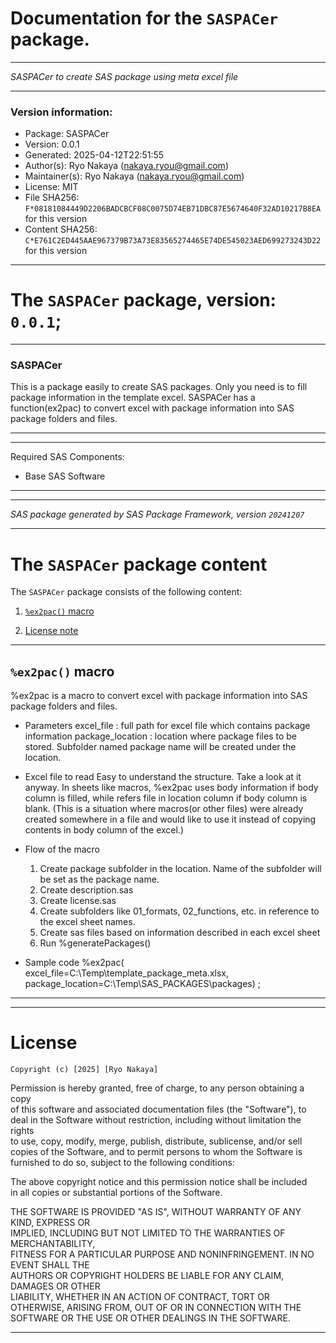 ﻿# Documentation for the `SASPACer` package.
  
----------------------------------------------------------------
 
 *SASPACer to create SAS package using meta excel file* 
  
----------------------------------------------------------------
 
### Version information:
  
- Package: SASPACer
- Version: 0.0.1
- Generated: 2025-04-12T22:51:55
- Author(s): Ryo Nakaya (nakaya.ryou@gmail.com)
- Maintainer(s): Ryo Nakaya (nakaya.ryou@gmail.com)
- License: MIT
- File SHA256: `F*08181084449D2206BADCBCF08C0075D74EB71DBC87E5674640F32AD10217B8EA` for this version
- Content SHA256: `C*E761C2ED445AAE967379B73A73E83565274465E74DE545023AED699273243D22` for this version
  
---
 
# The `SASPACer` package, version: `0.0.1`;
  
---
 

### SASPACer ###
This is a package easily to create SAS packages.
Only you need is to fill package information in the template excel.
SASPACer has a function(ex2pac) to convert excel with package information into
SAS package folders and files.

  
---
 
  
---
 
Required SAS Components: 
  - Base SAS Software
  
---
 
 
--------------------------------------------------------------------
 
*SAS package generated by SAS Package Framework, version `20241207`*
 
--------------------------------------------------------------------
 
# The `SASPACer` package content
The `SASPACer` package consists of the following content:
 
1. [`%ex2pac()` macro ](#ex2pac-macros-1 )
  
 
2. [License note](#license)
  
---
 
## `%ex2pac()` macro <a name="ex2pac-macros-1"></a> ######

%ex2pac is a macro to convert excel with package information into
SAS package folders and files.

- Parameters
	excel_file :
		full path for excel file which contains package information
	package_location :
		location where package files to be stored.
		Subfolder named package name will be created under the location.

- Excel file to read
	Easy to understand the structure. Take a look at it anyway.
	In sheets like macros, %ex2pac uses body information if body column is filled,
	while refers file in location column if body column is blank.
	(This is a situation where macros(or other files) were already created somewhere in a file and
	would like to use it instead of copying contents in body column of the excel.)

- Flow of the macro
	1. Create package subfolder in the location.
		Name of the subfolder will be set as the package name.
	2. Create description.sas
	3. Create license.sas
	4. Create subfolders like 01_formats, 02_functions, etc. in reference to
		the excel sheet names.
	5. Create sas files based on information described in each excel sheet
	6. Run %generatePackages()

- Sample code
%ex2pac(
	excel_file=C:\Temp\template_package_meta.xlsx,
	package_location=C:\Temp\SAS_PACKAGES\packages) ;


  
---
 
  
---
 
# License <a name="license"></a> ######
 
	Copyright (c) [2025] [Ryo Nakaya]

  Permission is hereby granted, free of charge, to any person obtaining a copy  
  of this software and associated documentation files (the "Software"), to deal 
  in the Software without restriction, including without limitation the rights  
  to use, copy, modify, merge, publish, distribute, sublicense, and/or sell     
  copies of the Software, and to permit persons to whom the Software is         
  furnished to do so, subject to the following conditions:                      
                                                                                
  The above copyright notice and this permission notice shall be included       
  in all copies or substantial portions of the Software.                        
                                                                                
  THE SOFTWARE IS PROVIDED "AS IS", WITHOUT WARRANTY OF ANY KIND, EXPRESS OR    
  IMPLIED, INCLUDING BUT NOT LIMITED TO THE WARRANTIES OF MERCHANTABILITY,      
  FITNESS FOR A PARTICULAR PURPOSE AND NONINFRINGEMENT. IN NO EVENT SHALL THE   
  AUTHORS OR COPYRIGHT HOLDERS BE LIABLE FOR ANY CLAIM, DAMAGES OR OTHER        
  LIABILITY, WHETHER IN AN ACTION OF CONTRACT, TORT OR OTHERWISE, ARISING FROM, 
  OUT OF OR IN CONNECTION WITH THE SOFTWARE OR THE USE OR OTHER DEALINGS IN THE 
  SOFTWARE.                                                                 
 
  
---
 
